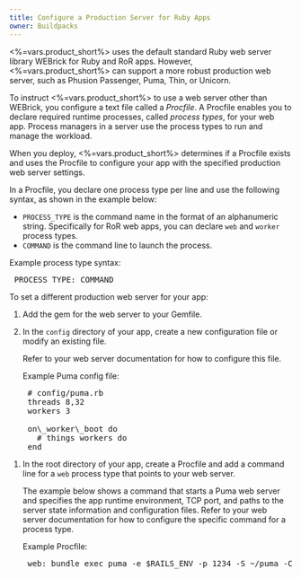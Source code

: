 ```yaml
---
title: Configure a Production Server for Ruby Apps
owner: Buildpacks
---
```


<strong></strong>

<%=vars.product_short%> uses the default standard Ruby web server library WEBrick for Ruby and RoR apps. However, <%=vars.product_short%> can support a more robust production web server, such as Phusion Passenger, Puma, Thin, or Unicorn.

To instruct <%=vars.product_short%> to use a web server other than WEBrick, you configure a text file called a _Procfile_. A Procfile enables you to declare required runtime processes, called _process_ _types_, for your web app. Process managers in a server use the process types to run and manage the workload.

When you deploy, <%=vars.product_short%> determines if a Procfile exists and uses the Procfile to configure your app with the specified production web server settings.

In a Procfile, you declare one process type per line and use the following syntax, as shown in the example below:

* `PROCESS_TYPE` is the command name in the format of an alphanumeric string. Specifically for RoR web apps, you can declare `web` and `worker` process types.
* `COMMAND` is the command line to launch the process.

Example process type syntax:
    <pre class="code">
    PROCESS_TYPE: COMMAND
</pre>

To set a different production web server for your app:

1. Add the gem for the web server to your Gemfile.

1. In the `config` directory of your app, create a new configuration file or modify an existing file.

    Refer to your web server documentation for how to configure this file.

    Example Puma config file:
    <pre class="code">
    &#35; config/puma.rb
    threads 8,32
    workers 3

    on\_worker\_boot do
      # things workers do
    end
</pre>

1. In the root directory of your app, create a Procfile and add a command line for a `web` process type that points to your web server.

    The example below shows a command that starts a Puma web server and specifies the app runtime environment, TCP port, and paths to the server state information and configuration files.
    Refer to your web server documentation for how to configure the specific command for a process type.

    Example Procfile:
    <pre class="code">
    web: bundle exec puma -e $RAILS_ENV -p 1234 -S ~/puma -C config/puma.rb
    </pre>
